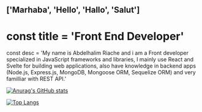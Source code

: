 ## ['Marhaba', 'Hello', 'Hallo', 'Salut']

# const title = 'Front End Developer'

const desc = 'My name is Abdelhalim Riache and i am a Front developer specialized in JavaScript frameworks and libraries, I mainly use React and Svelte for building web applications, also have knowledge in backend apps (Node.js, Express.js, MongoDB, Mongoose ORM, Sequelize ORM) and very familliar with REST API.'

[![Anurag's GitHub stats](https://github-readme-stats.vercel.app/api?username=ryu-man&show_icons=true&theme=tokyonight)](https://github.com/anuraghazra/github-readme-stats)

[![Top Langs](https://github-readme-stats.vercel.app/api/top-langs/?username=ryu-man)](https://github.com/anuraghazra/github-readme-stats)
